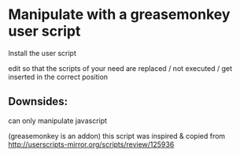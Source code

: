 # Manipulate with a greasemonkey user script
Install the user script

edit so that the scripts of your need are replaced / not executed / get inserted in the correct position

## Downsides:
can only manipulate javascript

(greasemonkey is an addon)
this script was inspired & copied from  http://userscripts-mirror.org/scripts/review/125936
